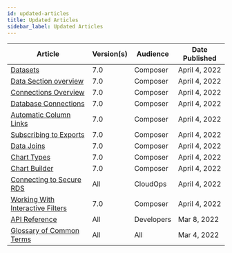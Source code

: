 ```yaml
---
id: updated-articles
title: Updated Articles
sidebar_label: Updated Articles
---
```

<div style={{textAlign: "justify"}}>

| **Article** | **Version(s)** |**Audience**|  **Date Published** |
| --- | --- | --- |--- |
|<a href="/docs/ui-docs/datasets/datasets" target="_blank">Datasets</a>|7.0|Composer| April 4, 2022||
|<a href="/docs/ui-docs/datasets/data_overview" target="_blank">Data Section overview</a>|7.0|Composer| April 4, 2022|
|<a href="/docs/ui-docs/datasets/connectors" target="_blank">Connections Overview</a>|7.0|Composer| April 4, 2022|
|<a href="/docs/ui-docs/datasets/databases" target="_blank">Database Connections</a>|7.0|Composer| April 4, 2022|
|<a href="/docs/ui-docs/datasets/column-links" target="_blank">Automatic Column Links</a>|7.0|Composer| April 4, 2022|
|<a href="/docs/ui-docs/subscriptions/subscribing-to-exports" target="_blank">Subscribing to Exports</a>|7.0|Composer| April 4, 2022|
|<a href="/docs/ui-docs/datasets/joins" target="_blank">Data Joins</a>|7.0|Composer| April 4, 2022|
|<a href="/docs/ui-docs/dataviews/chart-types" target="_blank">Chart Types</a>|7.0|Composer| April 4, 2022|
|<a href="/docs/ui-docs/dataviews/chart-builder" target="_blank">Chart Builder</a>|7.0|Composer| April 4, 2022|
|<a href="/docs/aws/connect-to-instance" target="_blank">Connecting to Secure RDS</a>|All| CloudOps| April 4, 2022|
|<a href="/docs/aws/connect-to-instance" target="_blank">Working With Interactive Filters</a>|7.0| Composer| April 4, 2022|
|<a href="https://tinyurl.com/atuznk6u" target="_blank">API Reference</a>|All|Developers|Mar 8, 2022|
|<a href="/docs/get-started/glossary" target="_blank">Glossary of Common Terms</a>|All|All|Mar 4, 2022|



</div>
